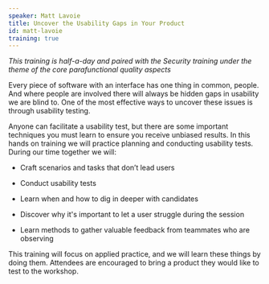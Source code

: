 ```yaml
---
speaker: Matt Lavoie
title: Uncover the Usability Gaps in Your Product
id: matt-lavoie
training: true
---
```

<i> This training is half-a-day and paired with the Security training under the theme of the core parafunctional quality aspects</i>

Every piece of software with an interface has one thing in common, people. And where people are involved there will always be hidden gaps in usability we are blind to. One of the most effective ways to uncover these issues is through usability testing.

Anyone can facilitate a usability test, but there are some important techniques you must learn to ensure you receive unbiased results. In this hands on training we will practice planning and conducting usability tests. During our time together we will:

   * Craft scenarios and tasks that don’t lead users

   * Conduct usability tests

   * Learn when and how to dig in deeper with candidates

   * Discover why it's important to let a user struggle during the session

   * Learn methods to gather valuable feedback from teammates who are observing

This training will focus on applied practice, and we will learn these things by doing them. Attendees are encouraged to bring a product they would like to test to the workshop.
